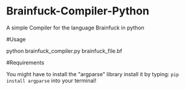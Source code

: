 # Brainfuck-Compiler-Python
A simple Compiler for the language Brainfuck in python 

#Usage

python brainfuck_compiler.py brainfuck_file.bf

#Requirements

You might have to install the "argparse" library 
install it by typing: `pip install argparse` into your terminal!
